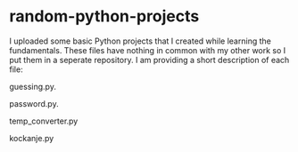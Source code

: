 # random-python-projects

I uploaded some basic Python projects that I created while learning the fundamentals. These files have nothing in common with my other work
so I put them in a seperate repository. I am providing a short description of each file:

guessing.py.

password.py.

temp_converter.py

kockanje.py
